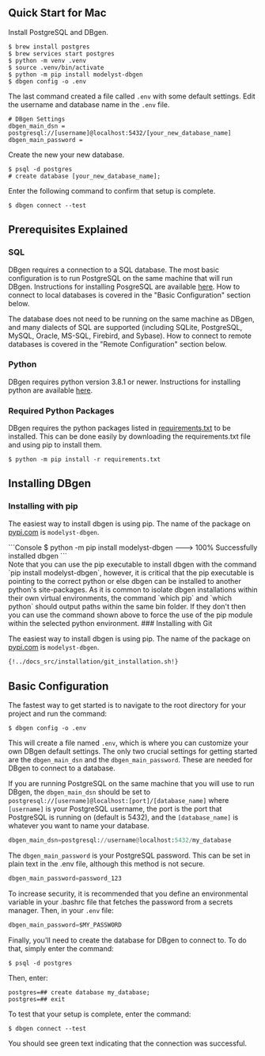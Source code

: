 <!--
   Copyright 2021 Modelyst LLC

   Licensed under the Apache License, Version 2.0 (the "License");
   you may not use this file except in compliance with the License.
   You may obtain a copy of the License at

       http://www.apache.org/licenses/LICENSE-2.0

   Unless required by applicable law or agreed to in writing, software
   distributed under the License is distributed on an "AS IS" BASIS,
   WITHOUT WARRANTIES OR CONDITIONS OF ANY KIND, either express or implied.
   See the License for the specific language governing permissions and
   limitations under the License.
 -->


## Quick Start for Mac

Install PostgreSQL and DBgen.

```Console
$ brew install postgres
$ brew services start postgres
$ python -m venv .venv
$ source .venv/bin/activate
$ python -m pip install modelyst-dbgen
$ dbgen config -o .env
```

The last command created a file called `.env` with some default settings. Edit the username and database name in the `.env` file.

```
# DBgen Settings
dbgen_main_dsn = postgresql://[username]@localhost:5432/[your_new_database_name]
dbgen_main_password =
```

Create the new your new database.

```Console
$ psql -d postgres
# create database [your_new_database_name];
```

Enter the following command to confirm that setup is complete.

```Console
$ dbgen connect --test
```



## Prerequisites Explained

### SQL

DBgen requires a connection to a SQL database. The most basic configuration is to run PostgreSQL on the same machine that will run DBgen. Instructions for installing PosgreSQL are available <a href="https://www.postgresql.org/download/">here</a>. How to connect to local databases is covered in the "Basic Configuration" section below.

The database does not need to be running on the same machine as DBgen, and many dialects of SQL are supported (including SQLite, PostgreSQL, MySQL, Oracle, MS-SQL, Firebird, and Sybase). How to connect to remote databases is covered in the "Remote Configuration" section below.

### Python

DBgen requires python version 3.8.1 or newer. Instructions for installing python are available <a href="https://www.python.org/downloads/">here</a>.

### Required Python Packages

DBgen requires the python packages listed in <a href="https://github.com/modelyst/dbgen/blob/master/requirements.txt">requirements.txt</a> to be installed. This can be done easily by downloading the requirements.txt file and using pip to install them.

```Console
$ python -m pip install -r requirements.txt
```

## Installing DBgen

### Installing with pip

The easiest way to install dbgen is using pip. The name of the package on [pypi.com](https://pypi.org/project/modelyst-dbgen/) is `modelyst-dbgen`.

<div class="termy">
```Console
$ python -m pip install modelyst-dbgen
---> 100%
Successfully installed dbgen
```
</div>
Note that you can use the pip executable to install dbgen with the command `pip install modelyst-dbgen`, however, it is critical that the pip executable is pointing to the correct python or else dbgen can be installed to another python's site-packages. As it is common to isolate dbgen installations within their own virtual environments, the command `which pip` and `which python` should output paths within the same bin folder. If they don't then you can use the command shown above to force the use of the pip module within the selected python environment.
### Installing with Git

The easiest way to install dbgen is using pip. The name of the package on [pypi.com](https://pypi.org/project/modelyst-dbgen/) is `modelyst-dbgen`.

```Bash
{!../docs_src/installation/git_installation.sh!}
```

## Basic Configuration

The fastest way to get started is to navigate to the root directory for your project and run the command:

```Console
$ dbgen config -o .env
```

This will create a file named `.env`, which is where you can customize your own DBgen default settings. The only two crucial settings for getting started are the `dbgen_main_dsn` and the `dbgen_main_password`. These are needed for DBgen to connect to a database.

If you are running PostgreSQL on the same machine that you will use to run DBgen, the `dbgen_main_dsn` should be set to `postgresql://[username]@localhost:[port]/[database_name]` where `[username]` is your PostgreSQL username, the port is the port that PostgreSQL is running on (default is 5432), and the `[database_name]` is whatever you want to name your database.

```python
dbgen_main_dsn=postgresql://username@localhost:5432/my_database
```

The `dbgen_main_password` is your PostgreSQL password. This can be set in plain text in the .env file, although this method is not secure.

```python
dbgen_main_password=password_123
```

To increase security, it is recommended that you define an environmental variable in your .bashrc file that fetches the password from a secrets manager. Then, in your `.env` file:

```python
dbgen_main_password=$MY_PASSWORD
```

Finally, you'll need to create the database for DBgen to connect to. To do that, simply enter the command:

```Console
$ psql -d postgres
```

Then, enter:

```Postgres
postgres=## create database my_database;
postgres=## exit
```

To test that your setup is complete, enter the command:

```Console
$ dbgen connect --test
```

You should see green text indicating that the connection was successful.
